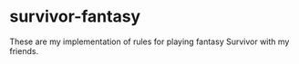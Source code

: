 # survivor-fantasy
These are my implementation of rules for playing fantasy Survivor with my friends.
